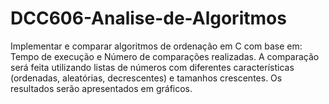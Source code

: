# DCC606-Analise-de-Algoritmos
Implementar e comparar algoritmos de ordenação em C com base em: Tempo de execução e Número de comparações realizadas.  A comparação será feita utilizando listas de números com diferentes características (ordenadas, aleatórias, decrescentes) e tamanhos crescentes. Os resultados serão apresentados em gráficos.
